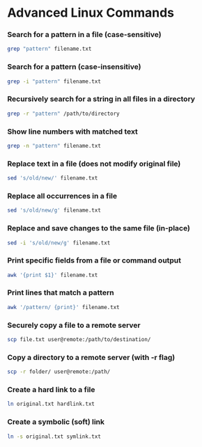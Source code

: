 # Advanced Linux Commands 

### Search for a pattern in a file (case-sensitive)
```bash
grep "pattern" filename.txt
```

### Search for a pattern (case-insensitive)
```bash
grep -i "pattern" filename.txt
```

### Recursively search for a string in all files in a directory
```bash
grep -r "pattern" /path/to/directory
```

### Show line numbers with matched text
```bash
grep -n "pattern" filename.txt
```


### Replace text in a file (does not modify original file)
```bash
sed 's/old/new/' filename.txt
```

### Replace all occurrences in a file
```bash
sed 's/old/new/g' filename.txt
```

### Replace and save changes to the same file (in-place)
```bash
sed -i 's/old/new/g' filename.txt
```

### Print specific fields from a file or command output
```bash
awk '{print $1}' filename.txt
```

### Print lines that match a pattern
```bash
awk '/pattern/ {print}' filename.txt
```

### Securely copy a file to a remote server
```bash
scp file.txt user@remote:/path/to/destination/
```

### Copy a directory to a remote server (with -r flag)
```bash
scp -r folder/ user@remote:/path/
```

### Create a hard link to a file
```bash
ln original.txt hardlink.txt
```

### Create a symbolic (soft) link
```bash
ln -s original.txt symlink.txt
```